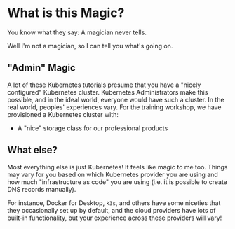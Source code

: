 # What is this Magic?

You know what they say: A magician never tells.

Well I'm not a magician, so I can tell you what's going on.

## "Admin" Magic

A lot of these Kubernetes tutorials presume that you have a "nicely configured" Kubernetes cluster.
Kubernetes Administrators make this possible, and in the ideal world, everyone would have such a cluster. In the real world,
peoples' experiences vary. For the training workshop, we have provisioned a Kubernetes cluster with:

- A "nice" storage class for our professional products

## What else?

Most everything else is just Kubernetes! It feels like magic to me too. Things may vary for you based on which
Kubernetes provider you are using and how much "infrastructure as code" you are using (i.e. it is possible to create DNS
records manually).

For instance, Docker for Desktop, `k3s`, and others have some niceties that they occasionally set up by default, and the
cloud providers have lots of built-in functionality, but your experience across these providers will vary!
